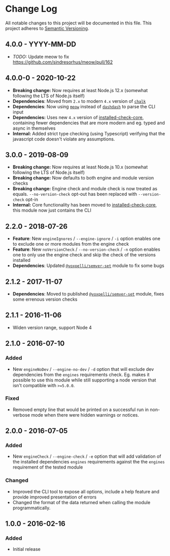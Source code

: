 # Change Log
All notable changes to this project will be documented in this file.
This project adheres to [Semantic Versioning](http://semver.org/).

## 4.0.0 - YYYY-MM-DD

* _TODO:_ Update meow to fix https://github.com/sindresorhus/meow/pull/162

## 4.0.0-0 - 2020-10-22

* **Breaking change:** Now requires at least Node.js 12.x (somewhat following the LTS of Node.js itself)
* **Dependencies**: Moved from `2.x` to modern `4.x` version of [`chalk`](https://www.npmjs.com/package/chalk)
* **Dependencies**: Now using [`meow`](https://www.npmjs.com/package/meow) instead of [`dashdash`](https://www.npmjs.com/package/dashdash) to parse the CLI input
* **Dependencies:** Uses new `4.x` version of [installed-check-core](https://github.com/voxpelli/node-installed-check-core), containing fewer dependencies that are more modern and eg. typed and async in themselves
* **Internal:**  Added strict type checking (using Typescript) verifying that the javascript code doesn't violate any assumptions.

## 3.0.0 - 2019-08-09

* **Breaking change:** Now requires at least Node.js 10.x (somewhat following the LTS of Node.js itself)
* **Breaking change:** Now defaults to both engine and module version checks
* **Breaking change:** Engine check and module check is now treated as equals. `--no-version-check` opt-out has been replaced with `--version-check` opt-in
* **Internal:** Core functionality has been moved to [installed-check-core](https://github.com/voxpelli/node-installed-check-core), this module now just contains the CLI

## 2.2.0 - 2018-07-26

* **Feature**: New `engineIgnores` / `--engine-ignore` / `-i` option enables one to exclude one or more modules from the engine check
* **Feature**: New `noVersionCheck` / `--no-version-check` / `-n` option enables one to only use the engine check and skip the check of the versions installed
* **Dependencies**: Updated [`@voxpelli/semver-set`](https://www.npmjs.com/package/@voxpelli/semver-set) module to fix some bugs

## 2.1.2 - 2017-11-07

* **Dependencies**: Moved to published [`@voxpelli/semver-set`](https://www.npmjs.com/package/@voxpelli/semver-set) module, fixes some errenous version checks

## 2.1.1 - 2016-11-06

* Widen version range, support Node 4

## 2.1.0 - 2016-07-10

### Added
- New `engineNoDev` / `--engine-no-dev` / `-d` option that will exclude dev dependencies from the `engines` requirements check. Eg. makes it possible to use this module while still supporting a node version that isn't compatible with `>=5.0.0`.

### Fixed
- Removed empty line that would be printed on a successful run in non-verbose mode when there were hidden warnings or notices.

## 2.0.0 - 2016-07-05

### Added
- New `engineCheck` / `--engine-check` / `-e` option that will add validation of the installed dependencies `engines` requirements against the the `engines` requirement of the tested module

### Changed
- Improved the CLI tool to expose all options, include a help feature and provide improved presentation of errors
- Changed the format of the data returned when calling the module programmatically.

## 1.0.0 - 2016-02-16

### Added
- Initial release

